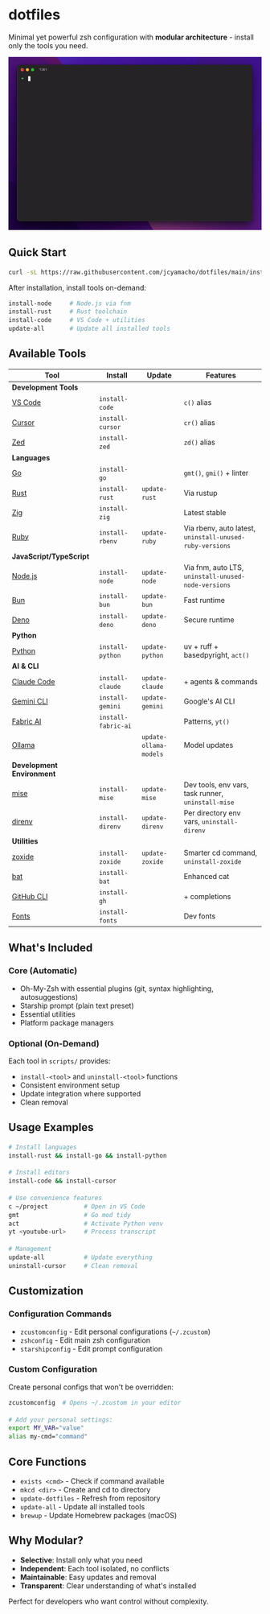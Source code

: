 # dotfiles

Minimal yet powerful zsh configuration with **modular architecture** - install only the tools you need.

![Header](images/demo.gif)

## Quick Start

```bash
curl -sL https://raw.githubusercontent.com/jcyamacho/dotfiles/main/install.sh | sh
```

After installation, install tools on-demand:

```bash
install-node     # Node.js via fnm
install-rust     # Rust toolchain
install-code     # VS Code + utilities
update-all       # Update all installed tools
```

## Available Tools

| Tool | Install | Update | Features |
|------|---------|--------|----------|
| **Development Tools** ||||
| [VS Code](https://code.visualstudio.com/) | `install-code` |  | `c()` alias |
| [Cursor](https://www.cursor.com/) | `install-cursor` |  | `cr()` alias |
| [Zed](https://zed.dev/) | `install-zed` |  | `zd()` alias |
| **Languages** ||||
| [Go](https://go.dev/) | `install-go` |  | `gmt()`, `gmi()` + linter |
| [Rust](https://www.rust-lang.org/) | `install-rust` | `update-rust` | Via rustup |
| [Zig](https://ziglang.org/) | `install-zig` |  | Latest stable |
| [Ruby](https://www.ruby-lang.org/) | `install-rbenv` | `update-ruby` | Via rbenv, auto latest, `uninstall-unused-ruby-versions` |
| **JavaScript/TypeScript** ||||
| [Node.js](https://nodejs.org/) | `install-node` | `update-node` | Via fnm, auto LTS, `uninstall-unused-node-versions` |
| [Bun](https://bun.sh/) | `install-bun` | `update-bun` | Fast runtime |
| [Deno](https://deno.com/) | `install-deno` | `update-deno` | Secure runtime |
| **Python** ||||
| [Python](https://www.python.org/) | `install-python` | `update-python` | uv + ruff + basedpyright, `act()` |
| **AI & CLI** ||||
| [Claude Code](https://www.anthropic.com/claude-code) | `install-claude` | `update-claude` | + agents & commands |
| [Gemini CLI](https://github.com/google/gemini-cli) | `install-gemini` | `update-gemini` | Google's AI CLI |
| [Fabric AI](https://github.com/danielmiessler/fabric) | `install-fabric-ai` |  | Patterns, `yt()` |
| [Ollama](https://ollama.com/) |  | `update-ollama-models` | Model updates |
| **Development Environment** ||||
| [mise](https://mise.jdx.dev/) | `install-mise` | `update-mise` | Dev tools, env vars, task runner, `uninstall-mise` |
| [direnv](https://direnv.net/) | `install-direnv` | `update-direnv` | Per directory env vars, `uninstall-direnv` |
| **Utilities** ||||
| [zoxide](https://github.com/ajeetdsouza/zoxide) | `install-zoxide` | `update-zoxide` | Smarter cd command, `uninstall-zoxide` |
| [bat](https://github.com/sharkdp/bat) | `install-bat` |  | Enhanced cat |
| [GitHub CLI](https://cli.github.com/) | `install-gh` |  | + completions |
| [Fonts](https://github.com/ryanoasis/nerd-fonts) | `install-fonts` |  | Dev fonts |

## What's Included

### Core (Automatic)

- Oh-My-Zsh with essential plugins (git, syntax highlighting, autosuggestions)
- Starship prompt (plain text preset)
- Essential utilities
- Platform package managers

### Optional (On-Demand)

Each tool in `scripts/` provides:

- `install-<tool>` and `uninstall-<tool>` functions
- Consistent environment setup
- Update integration where supported
- Clean removal

## Usage Examples

```bash
# Install languages
install-rust && install-go && install-python

# Install editors
install-code && install-cursor

# Use convenience features
c ~/project          # Open in VS Code
gmt                  # Go mod tidy
act                  # Activate Python venv
yt <youtube-url>     # Process transcript

# Management
update-all           # Update everything
uninstall-cursor     # Clean removal
```

## Customization

### Configuration Commands

- `zcustomconfig` - Edit personal configurations (`~/.zcustom`)
- `zshconfig` - Edit main zsh configuration
- `starshipconfig` - Edit prompt configuration

### Custom Configuration

Create personal configs that won't be overridden:

```bash
zcustomconfig  # Opens ~/.zcustom in your editor

# Add your personal settings:
export MY_VAR="value"
alias my-cmd="command"
```

## Core Functions

- `exists <cmd>` - Check if command available
- `mkcd <dir>` - Create and cd to directory
- `update-dotfiles` - Refresh from repository
- `update-all` - Update all installed tools
- `brewup` - Update Homebrew packages (macOS)

## Why Modular?

- **Selective**: Install only what you need
- **Independent**: Each tool isolated, no conflicts
- **Maintainable**: Easy updates and removal
- **Transparent**: Clear understanding of what's installed

Perfect for developers who want control without complexity.
